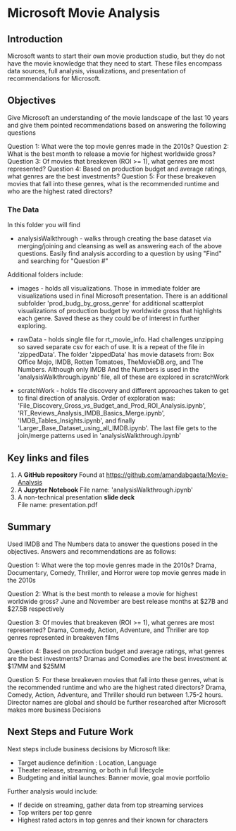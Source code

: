# Microsoft Movie Analysis

## Introduction

Microsoft wants to start their own movie production studio, but they do not have the movie knowledge that they need to start. These files encompass data sources, full analysis, visualizations, and presentation of recommendations for Microsoft.

## Objectives

Give Microsoft an understanding of the movie landscape of the last 10 years and give them pointed recommendations based on answering the following questions

Question 1: What were the top movie genres made in the 2010s?
Question 2: What is the best month to release a movie for highest worldwide gross?
Question 3: Of movies that breakeven (ROI >= 1), what genres are most represented?
Question 4: Based on production budget and average ratings, what genres are the best investments?
Question 5: For these breakeven movies that fall into these genres, what is the recommended runtime and who are the highest rated directors?

### The Data

In this folder you will find
* analysisWalkthrough - walks through creating the base dataset via merging/joining and cleansing as well as answering each of the above questions. Easily find analysis according to a question by using "Find" and searching for "Question #"

Additional folders include:
* images - holds all visualizations. Those in immediate folder are visualizations used in final Microsoft presentation. There is an additional subfolder 'prod_budg_by_gross_genre' for additional scatterplot visualizations of production budget by worldwide gross that highlights each genre. Saved these as they could be of interest in further exploring.

* rawData - holds single file for rt_movie_info. Had challenges unzipping so saved separate csv for each of use. It is a repeat of the file in 'zippedData'. The folder 'zippedData' has movie datasets from: Box Office Mojo, IMDB, Rotten Tomatoes, TheMovieDB.org, and The Numbers. Although only IMDB And the Numbers is used in the 'analysisWalkthrough.ipynb' file, all of these are explored in scratchWork

* scratchWork - holds file discovery and different approaches taken to get to final direction of analysis. Order of exploration was: 'File_Discovery_Gross_vs_Budget_and_Prod_ROI_Analysis.ipynb', 'RT_Reviews_Analysis_IMDB_Basics_Merge.ipynb', 'IMDB_Tables_Insights.ipynb', and finally 'Larger_Base_Dataset_using_all_IMDB.ipynb'. The last file gets to the join/merge patterns used in 'analysisWalkthrough.ipynb'


## Key links and files

1. A **GitHub repository** 
Found at https://github.com/amandabgaeta/Movie-Analysis
2. A **Jupyter Notebook** 
File name: 'analysisWalkthrough.ipynb'
3. A non-technical presentation **slide deck**  
File name: presentation.pdf

## Summary

Used IMDB and The Numbers data to answer the questions posed in the objectives. Answers and recommendations are as follows:

Question 1: What were the top movie genres made in the 2010s?
Drama, Documentary, Comedy, Thriller, and Horror were top movie genres made in the 2010s

Question 2: What is the best month to release a movie for highest worldwide gross?
June and November are best release months at $27B and $27.5B respectively

Question 3: Of movies that breakeven (ROI >= 1), what genres are most represented?
Drama, Comedy, Action, Adventure, and Thriller are top genres represented in breakeven films

Question 4: Based on production budget and average ratings, what genres are the best investments?
Dramas and Comedies are the best investment at $17MM and $25MM

Question 5: For these breakeven movies that fall into these genres, what is the recommended runtime and who are the highest rated directors?
Drama, Comedy, Action, Adventure, and Thriller should run between 1.75-2 hours. Director names are global and should be further researched after Microsoft makes more business Decisions

## Next Steps and Future Work

Next steps include business decisions by Microsoft like:
* Target audience definition : Location, Language
* Theater release, streaming, or both in full lifecycle
* Budgeting and initial launches: Banner movie, goal movie portfolio

Further analysis would include:
* If decide on streaming, gather data from top streaming services
* Top writers per top genre
* Highest rated actors in top genres and their known for characters